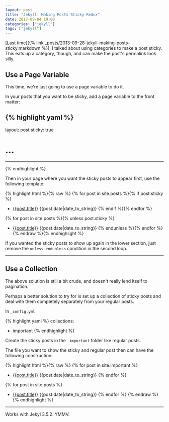 ```yaml
---
layout: post
title: "Jekyll: Making Posts Sticky Redux"
date: 2017-09-04 19:00
categories: ["jekyll"]
tags: ["jekyll"]
---
```


[Last time]({% link _posts/2013-09-28-jekyll-making-posts-sticky.markdown %}),
I talked about using categories to make a post sticky. This eats up a
category, though, and can make the post's permalink look silly.

## Use a Page Variable

This time, we're just going to use a page variable to do it.

In your posts that you want to be sticky, add a page variable to the
front matter:


{% highlight yaml %}
---
layout: post
sticky: true
# ...
---
{% endhighlight %}

Then in your page where you want the sticky posts to appear first, use
the following template:


{% highlight html %}{% raw %}
{% for post in site.posts %}{% if post.sticky %}
* [{{post.title}}]({{post.url}}) {{post.date|date_to_string}}
{% endif %}{% endfor %}

{% for post in site.posts %}{% unless post.sticky %}
* [{{post.title}}]({{post.url}}) {{post.date|date_to_string}}
{% endunless %}{% endfor %}
{% endraw %}{% endhighlight %}


If you wanted the sticky posts to show up again in the lower section,
just remove the `unless-endunless` condition in the second loop.

-----

## Use a Collection

The above solution is still a bit crude, and doesn't really lend
itself to pagination.

Perhaps a better solution to try for is set up a collection of sticky
posts and deal with them completely separately from your regular
posts.


In `_config.yml`

{% highlight yaml %}
collections:
  - important
{% endhighlight %}

Create the sticky posts in the `_important` folder like regular posts.

The file you want to show the sticky and regular post then can have
the following construction:

{% highlight html %}{% raw %}
{% for post in site.important %}
* [{{post.title}}]({{post.url}}) {{post.date|date_to_string}}
{% endfor %}

{% for post in site.posts %}
* [{{post.title}}]({{post.url}}) {{post.date|date_to_string}}
{% endfor %}
{% endraw %}{% endhighlight %}


-----

Works with Jekyl 3.5.2. YMMV.
